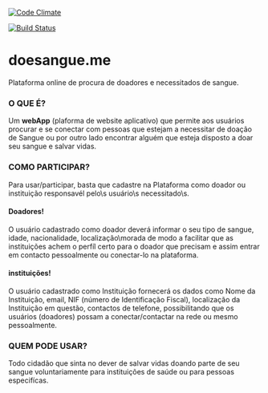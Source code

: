 [![Code Climate](https://codeclimate.com/github/JoseCage/sketchflow/badges/gpa.svg)](https://codeclimate.com/github/JoseCage/sketchflow)

[![Build Status](https://travis-ci.org/JoseCage/doesangue.me.svg)](https://travis-ci.org/JoseCage/doesangue.me)

# doesangue.me
Plataforma online de procura de doadores e necessitados de sangue.

### O QUE É?
Um <b>webApp</b> (plaforma de website aplicativo) que permite aos usuários procurar e se conectar com pessoas que estejam a necessitar de doação de Sangue ou por outro lado encontrar alguém que esteja disposto a doar seu sangue e salvar vidas.

### COMO PARTICIPAR?
Para usar/participar, basta que cadastre na Plataforma como doador ou instituição responsavél pelo\s usuário\s necessitado\s.

#### Doadores!
 O usuário cadastrado como doador deverá informar o seu tipo de sangue, idade, nacionalidade, localização\morada de modo a facilitar que as instituições achem o perfíl certo para o doador que precisam e assim entrar em contacto pessoalmente ou conectar-lo na plataforma.


#### instituições!
O usuário cadastrado como Instituição fornecerá os dados como Nome da Instituição, email, NIF (número de Identificação Fiscal), localização da Instituição em questão, contactos de telefone, possibilitando que os usuários (doadores) possam a conectar/contactar na rede ou mesmo pessoalmente.

### QUEM PODE USAR?
Todo cidadão que sinta no dever de salvar vidas doando parte de seu sangue voluntariamente para instituições de saúde ou para pessoas especifícas.

